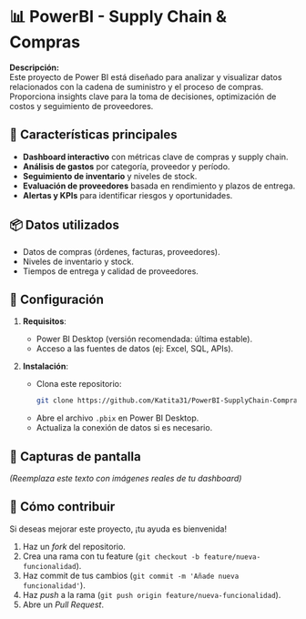 # 📊 PowerBI - Supply Chain & Compras  

**Descripción:**  
Este proyecto de Power BI está diseñado para analizar y visualizar datos relacionados con la cadena de suministro y el proceso de compras. Proporciona insights clave para la toma de decisiones, optimización de costos y seguimiento de proveedores.  

## 🚀 Características principales  
- **Dashboard interactivo** con métricas clave de compras y supply chain.  
- **Análisis de gastos** por categoría, proveedor y período.  
- **Seguimiento de inventario** y niveles de stock.  
- **Evaluación de proveedores** basada en rendimiento y plazos de entrega.  
- **Alertas y KPIs** para identificar riesgos y oportunidades.  

## 📦 Datos utilizados  
- Datos de compras (órdenes, facturas, proveedores).  
- Niveles de inventario y stock.  
- Tiempos de entrega y calidad de proveedores.  

## 🔧 Configuración  
1. **Requisitos**:  
   - Power BI Desktop (versión recomendada: última estable).  
   - Acceso a las fuentes de datos (ej: Excel, SQL, APIs).  

2. **Instalación**:  
   - Clona este repositorio:  
     ```bash
     git clone https://github.com/Katita31/PowerBI-SupplyChain-Compras.git
     ```
   - Abre el archivo `.pbix` en Power BI Desktop.  
   - Actualiza la conexión de datos si es necesario.  

## 📸 Capturas de pantalla  
*(Reemplaza este texto con imágenes reales de tu dashboard)*  
<!-- Ejemplo: -->
<!-- ![Dashboard Compras](https://ejemplo.com/ruta-a-tu-imagen.png) -->  

## 📌 Cómo contribuir  
Si deseas mejorar este proyecto, ¡tu ayuda es bienvenida!  
1. Haz un *fork* del repositorio.  
2. Crea una rama con tu feature (`git checkout -b feature/nueva-funcionalidad`).  
3. Haz commit de tus cambios (`git commit -m 'Añade nueva funcionalidad'`).  
4. Haz *push* a la rama (`git push origin feature/nueva-funcionalidad`).  
5. Abre un *Pull Request*.  

